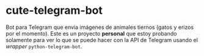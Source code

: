 # cute-telegram-bot

Bot para Telegram que envía imágenes de animales tiernos (gatos y erizos por el momento). Este es un proyecto **personal** que estoy probando solamente para ver lo que se puede hacer con la API de Telegram usando el *wrapper* ```python-telegram-bot```.
